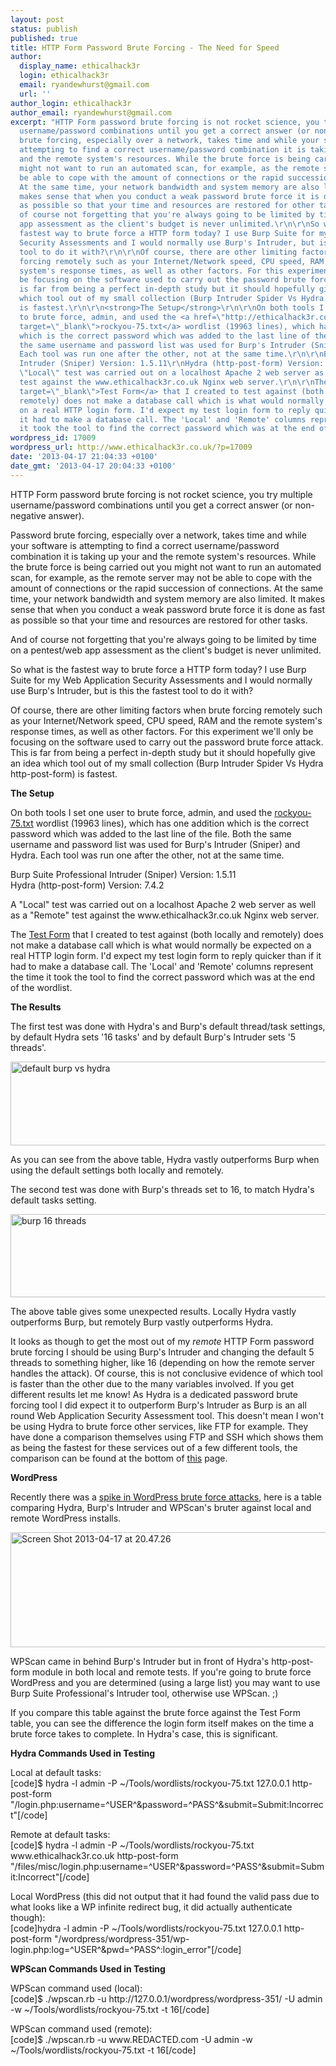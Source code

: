 ```yaml
---
layout: post
status: publish
published: true
title: HTTP Form Password Brute Forcing - The Need for Speed
author:
  display_name: ethicalhack3r
  login: ethicalhack3r
  email: ryandewhurst@gmail.com
  url: ''
author_login: ethicalhack3r
author_email: ryandewhurst@gmail.com
excerpt: "HTTP Form password brute forcing is not rocket science, you try multiple
  username/password combinations until you get a correct answer (or non-negative answer).\r\n\r\nPassword
  brute forcing, especially over a network, takes time and while your software is
  attempting to find a correct username/password combination it is taking up your
  and the remote system's resources. While the brute force is being carried out you
  might not want to run an automated scan, for example, as the remote server may not
  be able to cope with the amount of connections or the rapid succession of connections.
  At the same time, your network bandwidth and system memory are also limited. It
  makes sense that when you conduct a weak password brute force it is done as fast
  as possible so that your time and resources are restored for other tasks.\r\n\r\nAnd
  of course not forgetting that you're always going to be limited by time on a pentest/web
  app assessment as the client's budget is never unlimited.\r\n\r\nSo what is the
  fastest way to brute force a HTTP form today? I use Burp Suite for my Web Application
  Security Assessments and I would normally use Burp's Intruder, but is this the fastest
  tool to do it with?\r\n\r\nOf course, there are other limiting factors when brute
  forcing remotely such as your Internet/Network speed, CPU speed, RAM and the remote
  system's response times, as well as other factors. For this experiment we'll only
  be focusing on the software used to carry out the password brute force attack. This
  is far from being a perfect in-depth study but it should hopefully give an idea
  which tool out of my small collection (Burp Intruder Spider Vs Hydra http-post-form)
  is fastest.\r\n\r\n<strong>The Setup</strong>\r\n\r\nOn both tools I set one user
  to brute force, admin, and used the <a href=\"http://ethicalhack3r.co.uk/files/fuzzing/rockyou-75.txt\"
  target=\"_blank\">rockyou-75.txt</a> wordlist (19963 lines), which has one addition
  which is the correct password which was added to the last line of the file. Both
  the same username and password list was used for Burp's Intruder (Sniper) and Hydra.
  Each tool was run one after the other, not at the same time.\r\n\r\nBurp Suite Professional
  Intruder (Sniper) Version: 1.5.11\r\nHydra (http-post-form) Version: 7.4.2\r\n\r\nA
  \"Local\" test was carried out on a localhost Apache 2 web server as well as a \"Remote\"
  test against the www.ethicalhack3r.co.uk Nginx web server.\r\n\r\nThe <a href=\"http://pastebin.com/xV80ZHBj\"
  target=\"_blank\">Test Form</a> that I created to test against (both locally and
  remotely) does not make a database call which is what would normally be expected
  on a real HTTP login form. I'd expect my test login form to reply quicker than if
  it had to make a database call. The 'Local' and 'Remote' columns represent the time
  it took the tool to find the correct password which was at the end of the wordlist.\r\n\r\n"
wordpress_id: 17009
wordpress_url: http://www.ethicalhack3r.co.uk/?p=17009
date: '2013-04-17 21:04:33 +0100'
date_gmt: '2013-04-17 20:04:33 +0100'
---
```

<p>HTTP Form password brute forcing is not rocket science, you try multiple username/password combinations until you get a correct answer (or non-negative answer).</p>
<p>Password brute forcing, especially over a network, takes time and while your software is attempting to find a correct username/password combination it is taking up your and the remote system's resources. While the brute force is being carried out you might not want to run an automated scan, for example, as the remote server may not be able to cope with the amount of connections or the rapid succession of connections. At the same time, your network bandwidth and system memory are also limited. It makes sense that when you conduct a weak password brute force it is done as fast as possible so that your time and resources are restored for other tasks.</p>
<p>And of course not forgetting that you're always going to be limited by time on a pentest/web app assessment as the client's budget is never unlimited.</p>
<p>So what is the fastest way to brute force a HTTP form today? I use Burp Suite for my Web Application Security Assessments and I would normally use Burp's Intruder, but is this the fastest tool to do it with?</p>
<p>Of course, there are other limiting factors when brute forcing remotely such as your Internet/Network speed, CPU speed, RAM and the remote system's response times, as well as other factors. For this experiment we'll only be focusing on the software used to carry out the password brute force attack. This is far from being a perfect in-depth study but it should hopefully give an idea which tool out of my small collection (Burp Intruder Spider Vs Hydra http-post-form) is fastest.</p>
<p><strong>The Setup</strong></p>
<p>On both tools I set one user to brute force, admin, and used the <a href="http://ethicalhack3r.co.uk/files/fuzzing/rockyou-75.txt" target="_blank">rockyou-75.txt</a> wordlist (19963 lines), which has one addition which is the correct password which was added to the last line of the file. Both the same username and password list was used for Burp's Intruder (Sniper) and Hydra. Each tool was run one after the other, not at the same time.</p>
<p>Burp Suite Professional Intruder (Sniper) Version: 1.5.11<br />
Hydra (http-post-form) Version: 7.4.2</p>
<p>A "Local" test was carried out on a localhost Apache 2 web server as well as a "Remote" test against the www.ethicalhack3r.co.uk Nginx web server.</p>
<p>The <a href="http://pastebin.com/xV80ZHBj" target="_blank">Test Form</a> that I created to test against (both locally and remotely) does not make a database call which is what would normally be expected on a real HTTP login form. I'd expect my test login form to reply quicker than if it had to make a database call. The 'Local' and 'Remote' columns represent the time it took the tool to find the correct password which was at the end of the wordlist.</p>
<p><a id="more"></a><a id="more-17009"></a></p>
<p><strong>The Results</strong></p>
<p>The first test was done with Hydra's and Burp's default thread/task settings, by default Hydra sets '16 tasks' and by default Burp's Intruder sets '5 threads'.</p>
<p><a href="http://www.ethicalhack3r.co.uk/wp-content/uploads/2013/04/Screen-Shot-2013-04-17-at-15.28.20.png"><img src="http://www.ethicalhack3r.co.uk/wp-content/uploads/2013/04/Screen-Shot-2013-04-17-at-15.28.20.png" alt="default burp vs hydra" width="606" height="134" class="alignnone size-full wp-image-17033" /></a></p>
<p>As you can see from the above table, Hydra vastly outperforms Burp when using the default settings both locally and remotely.</p>
<p>The second test was done with Burp's threads set to 16, to match Hydra's default tasks setting.</p>
<p><a href="http://www.ethicalhack3r.co.uk/wp-content/uploads/2013/04/Screen-Shot-2013-04-17-at-15.35.19.png"><img src="http://www.ethicalhack3r.co.uk/wp-content/uploads/2013/04/Screen-Shot-2013-04-17-at-15.35.19.png" alt="burp 16 threads" width="605" height="133" class="alignnone size-full wp-image-17038" /></a></p>
<p>The above table gives some unexpected results. Locally Hydra vastly outperforms Burp, but remotely Burp vastly outperforms Hydra.</p>
<p>It looks as though to get the most out of my <em>remote</em> HTTP Form password brute forcing I should be using Burp's Intruder and changing the default 5 threads to something higher, like 16 (depending on how the remote server handles the attack). Of course, this is not conclusive evidence of which tool is faster than the other due to the many variables involved. If you get different results let me know! As Hydra is a dedicated password brute forcing tool I did expect it to outperform Burp's Intruder as Burp is an all round Web Application Security Assessment tool. This doesn't mean I won't be using Hydra to brute force other services, like FTP for example. They have done a comparison themselves using FTP and SSH which shows them as being the fastest for these services out of a few different tools, the comparison can be found at the bottom of <a href="http://www.thc.org/thc-hydra/network_password_cracker_comparison.html" target="_blank">this</a> page. </p>
<p><strong>WordPress</strong></p>
<p>Recently there was a <a href="http://blog.sucuri.net/2013/04/the-wordpress-brute-force-attack-timeline.html" target="_blank">spike in WordPress brute force attacks</a>, here is a table comparing Hydra, Burp's Intruder and WPScan's bruter against local and remote WordPress installs.</p>
<p><a href="http://www.ethicalhack3r.co.uk/wp-content/uploads/2013/04/Screen-Shot-2013-04-17-at-20.47.26.png"><img src="http://www.ethicalhack3r.co.uk/wp-content/uploads/2013/04/Screen-Shot-2013-04-17-at-20.47.26.png" alt="Screen Shot 2013-04-17 at 20.47.26" width="606" height="184" class="alignnone size-full wp-image-17068" /></a></p>
<p>WPScan came in behind Burp's Intruder but in front of Hydra's http-post-form module in both local and remote tests. If you're going to brute force WordPress and you are determined (using a large list) you may want to use Burp Suite Professional's Intruder tool, otherwise use WPScan. ;)</p>
<p>If you compare this table against the brute force against the Test Form table, you can see the difference the login form itself makes on the time a brute force takes to complete. In Hydra's case, this is significant.</p>
<p><strong>Hydra Commands Used in Testing</strong></p>
<p>Local at default tasks:<br />
[code]$ hydra -l admin -P ~/Tools/wordlists/rockyou-75.txt 127.0.0.1 http-post-form &quot;/login.php:username=^USER^&amp;password=^PASS^&amp;submit=Submit:Incorrect&quot;[/code]</p>
<p>Remote at default tasks:<br />
[code]$ hydra -l admin -P ~/Tools/wordlists/rockyou-75.txt www.ethicalhack3r.co.uk http-post-form &quot;/files/misc/login.php:username=^USER^&amp;password=^PASS^&amp;submit=Submit:Incorrect&quot;[/code]</p>
<p>Local WordPress (this did not output that it had found the valid pass due to what looks like a WP infinite redirect bug, it did actually authenticate though):<br />
[code]hydra -l admin -P ~/Tools/wordlists/rockyou-75.txt 127.0.0.1 http-post-form &quot;/wordpress/wordpress-351/wp-login.php:log=^USER^&amp;pwd=^PASS^:login_error&quot;[/code]</p>
<p><strong>WPScan Commands Used in Testing</strong></p>
<p>WPScan command used (local):<br />
[code]$ ./wpscan.rb -u http://127.0.0.1/wordpress/wordpress-351/ -U admin -w ~/Tools/wordlists/rockyou-75.txt -t 16[/code]</p>
<p>WPScan command used (remote):<br />
[code]$ ./wpscan.rb -u www.REDACTED.com -U admin -w ~/Tools/wordlists/rockyou-75.txt -t 16[/code]</p>

